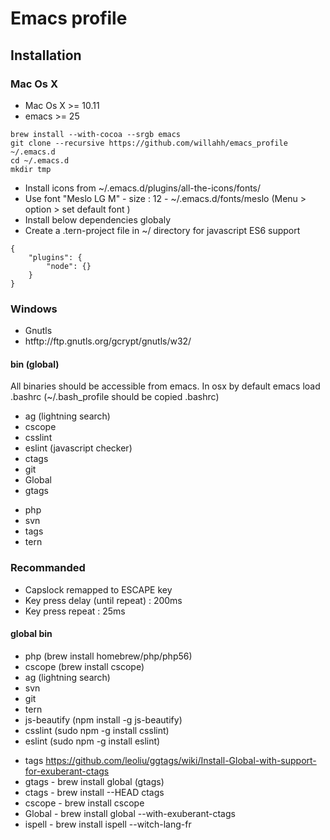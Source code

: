 # Emacs profile

## Installation

### Mac Os X
- Mac Os X >= 10.11
- emacs >= 25

```{r, engine='bash', count_lines}
brew install --with-cocoa --srgb emacs
git clone --recursive https://github.com/willahh/emacs_profile ~/.emacs.d
cd ~/.emacs.d
mkdir tmp
```
- Install icons from ~/.emacs.d/plugins/all-the-icons/fonts/
- Use font "Meslo LG M" - size : 12 -  ~/.emacs.d/fonts/meslo (Menu > option > set default font )
- Install below dependencies globaly
- Create a .tern-project file in ~/ directory for javascript ES6 support
```{r, engine='bash', count_lines}
{
    "plugins": {
        "node": {}
    }
}
```


### Windows
  - Gnutls
  - htftp://ftp.gnutls.org/gcrypt/gnutls/w32/

#### bin (global)
All binaries should be accessible from emacs.
In osx by default emacs load .bashrc (~/.bash_profile should be copied .bashrc)

- ag (lightning search)
- cscope
- csslint
- eslint (javascript checker)
- ctags
- git
- Global
- gtags
<!-- - ispell -->
<!-- - js-beautify -->
<!-- - jscs -->
<!-- - jshint -->
- php
- svn
- tags
- tern

### Recommanded
- Capslock remapped to ESCAPE key
- Key press delay (until repeat) : 200ms
- Key press repeat : 25ms

#### global bin 
- php (brew install homebrew/php/php56)
- cscope (brew install cscope)
- ag (lightning search)
- svn
- git
- tern
- js-beautify (npm install -g js-beautify)
- csslint (sudo npm -g install csslint)
- eslint (sudo npm -g install eslint)
<!-- - jshint (sudo npm -g install jshint) -->
<!-- - jscs (npm -g install jscs) -->
- tags https://github.com/leoliu/ggtags/wiki/Install-Global-with-support-for-exuberant-ctags
- gtags - brew install global (gtags)
- ctags - brew install --HEAD ctags
- cscope - brew install cscope
- Global - brew install global --with-exuberant-ctags
- ispell - brew install ispell --witch-lang-fr
